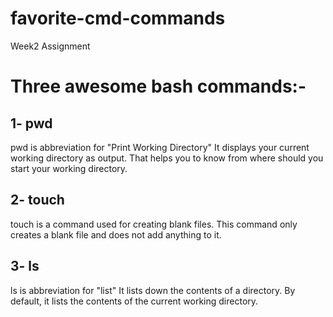 # favorite-cmd-commands
Week2 Assignment

# Three awesome bash commands:-
## 1- pwd
pwd is abbreviation for "Print Working Directory" It displays your current working directory as output. That helps you to know from where should you start your working directory. 

## 2- touch
touch is a command used for creating blank files. This command only creates a blank file and does not add anything to it.

## 3- ls
ls is abbreviation for "list" It lists down the contents of a directory. By default, it lists the contents of the current working directory.
